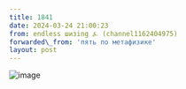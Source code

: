```yaml
---
title: 1841
date: 2024-03-24 21:00:23
from: endless шизing ⍼ (channel1162404975)
forwarded\_from: 'пять по метафизике'
layout: post
---
```


![image](photos/photo_284@24-03-2024_21-00-23.jpg)


